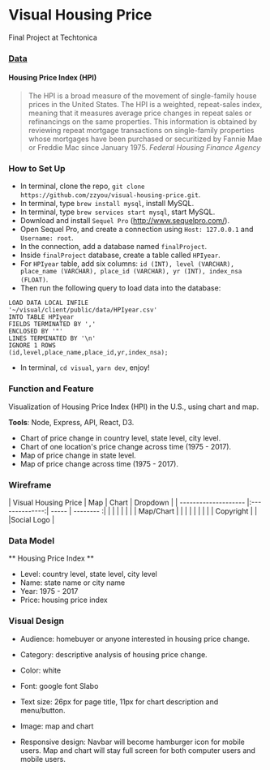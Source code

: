 # Visual Housing Price
Final Project at Techtonica

### [Data](https://www.fhfa.gov/KeyTopics/pages/house-price-index.aspx)
#### Housing Price Index (HPI)
> The HPI is a broad measure of the movement of single-family house prices in the United States. The HPI is a weighted, repeat-sales index, meaning that it measures average price changes in repeat sales or refinancings on the same properties.  This information is obtained by reviewing repeat mortgage transactions on single-family properties whose mortgages have been purchased or securitized by Fannie Mae or Freddie Mac since January 1975.
> *Federal Housing Finance Agency*

### How to Set Up
* In terminal, clone the repo, `git clone https://github.com/zzyou/visual-housing-price.git`.
* In terminal, type `brew install mysql`, install MySQL.
* In terminal, type `brew services start mysql`, start MySQL.
* Download and install `Sequel Pro` (http://www.sequelpro.com/).
* Open Sequel Pro, and create a connection using `Host: 127.0.0.1` and `Username: root`.
* In the connection, add a database named `finalProject`.
* Inside `finalProject` database, create a table called `HPIyear`.
* For `HPIyear` table, add six columns: `id (INT), level (VARCHAR), place_name (VARCHAR), place_id (VARCHAR), yr (INT), index_nsa (FLOAT)`. 
* Then run the following query to load data into the database:
```
LOAD DATA LOCAL INFILE
'~/visual/client/public/data/HPIyear.csv'
INTO TABLE HPIyear
FIELDS TERMINATED BY ','
ENCLOSED BY '"'
LINES TERMINATED BY '\n'
IGNORE 1 ROWS
(id,level,place_name,place_id,yr,index_nsa); 
```
* In terminal, `cd visual`, `yarn dev`, enjoy!

### Function and Feature
Visualization of Housing Price Index (HPI) in the U.S., using chart and map.


**Tools**: Node, Express, API, React, D3.

* Chart of price change in country level, state level, city level.
* Chart of one location's price change across time (1975 - 2017).
* Map of price change in state level.
* Map of price change across time (1975 - 2017).

### Wireframe

| Visual Housing Price | Map            | Chart | Dropdown   |
| -------------------- |:--------------:| ----- | --------  :|
|                      |                |       |            |
|                      | Map/Chart      |       |            |
|                      |                |       |            |
| Copyright            |                |       |Social Logo |

### Data Model

** Housing Price Index **
* Level: country level, state level, city level
* Name: state name or city name
* Year: 1975 - 2017
* Price: housing price index

### Visual Design
* Audience: homebuyer or anyone interested in housing price change.
* Category: descriptive analysis of housing price change.
* Color: white
* Font: google font Slabo
* Text size: 26px for page title, 11px for chart description and menu/button.
* Image: map and chart

* Responsive design: Navbar will become hamburger icon for mobile users. Map and chart will stay full screen for both computer users and mobile users.
